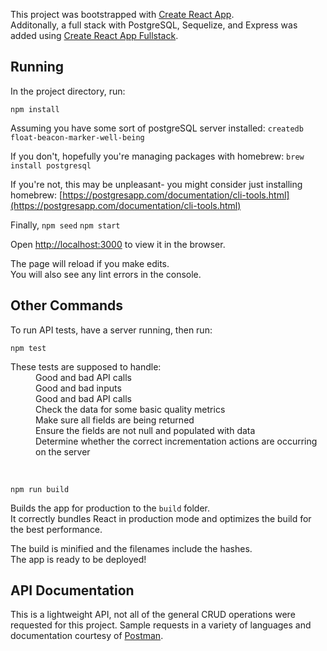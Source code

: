 This project was bootstrapped with [Create React App](https://github.com/facebookincubator/create-react-app).  
Additonally, a full stack with PostgreSQL, Sequelize, and Express was added using [Create React App Fullstack](https://github.com/ekatzenstein/create-react-app-fullstack).  


## Running

In the project directory, run:

`npm install`

Assuming you have some sort of postgreSQL server installed: 
`createdb float-beacon-marker-well-being`

If you don't, hopefully you're managing packages with homebrew:
`brew install postgresql`

If you're not, this may be unpleasant- you might consider just installing homebrew:
[https://postgresapp.com/documentation/cli-tools.html](https://postgresapp.com/documentation/cli-tools.html)

Finally, 
`npm seed`
`npm start`

Open [http://localhost:3000](http://localhost:3000) to view it in the browser.

The page will reload if you make edits.<br>
You will also see any lint errors in the console.


## Other Commands

To run API tests, have a server running, then run:

`npm test`

<dl>
	<dt>These tests are supposed to handle:</dt>
	<dd>Good and bad API calls</dd>
	<dd>Good and bad inputs</dd>
	<dd>Good and bad API calls</dd>
	<dd>Check the data for some basic quality metrics</dd>
	<dd>Make sure all fields are being returned</dd>
	<dd>Ensure the fields are not null and populated with data</dd>
	<dd>Determine whether the correct incrementation actions are occurring on the server</dd>
</dl>

<br>

`npm run build`

Builds the app for production to the `build` folder.<br>
It correctly bundles React in production mode and optimizes the build for the best performance.

The build is minified and the filenames include the hashes.<br>
The app is ready to be deployed!


## API Documentation

This is a lightweight API, not all of the general CRUD operations were requested for this project.  Sample requests in a variety of languages and documentation courtesy of [Postman](https://documenter.getpostman.com/view/5002799/RWTfy1MJ).

